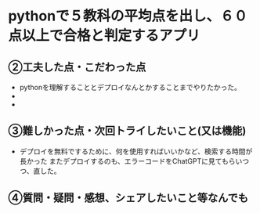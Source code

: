 # pythonで５教科の平均点を出し、６０点以上で合格と判定するアプリ
## ②工夫した点・こだわった点
-  pythonを理解することとデプロイなんとかすることまでやりたかった。
- 
- 
## ③難しかった点・次回トライしたいこと(又は機能)
- デプロイを無料でするために、何を使用すればいいかなど、検索する時間が長かった
またデプロイするのも、エラーコードをChatGPTに見てもらいつつ、直した。

## ④質問・疑問・感想、シェアしたいこと等なんでも